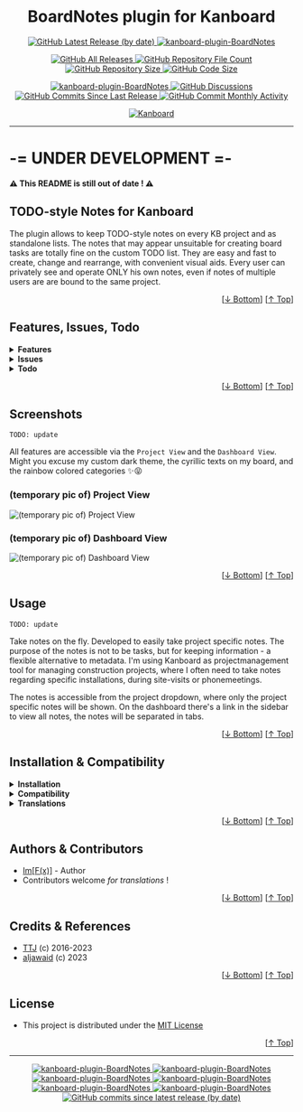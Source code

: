 <h1 name="user-content-readme-top" align="center">BoardNotes plugin for Kanboard</h1>

<p align="center">
    <a href="https://github.com/imfx77/kanboard-plugin-BoardNotes/releases">
        <img src="https://img.shields.io/github/v/release/imfx77/kanboard-plugin-BoardNotes?style=for-the-badge&color=brightgreen" alt="GitHub Latest Release (by date)" title="GitHub Latest Release (by date)">
    </a>
    <a href="https://github.com/imfx77/kanboard-plugin-BoardNotes/blob/master/LICENSE" title="Read License">
        <img src="https://img.shields.io/github/license/imfx77/kanboard-plugin-BoardNotes?style=for-the-badge" alt="kanboard-plugin-BoardNotes">
    </a>
</p>
<p align="center">
    <a href="https://github.com/imfx77/kanboard-plugin-BoardNotes/releases">
        <img src="https://img.shields.io/github/downloads/imfx77/kanboard-plugin-BoardNotes/total?style=for-the-badge&color=orange" alt="GitHub All Releases" title="GitHub All Downloads">
    </a>
    <a href="https://github.com/imfx77/kanboard-plugin-BoardNotes/releases">
        <img src="https://img.shields.io/github/directory-file-count/imfx77/kanboard-plugin-BoardNotes?style=for-the-badge&color=orange" alt="GitHub Repository File Count" title="GitHub Repository File Count">
    </a>
    <a href="https://github.com/imfx77/kanboard-plugin-BoardNotes/releases">
        <img src="https://img.shields.io/github/repo-size/imfx77/kanboard-plugin-BoardNotes?style=for-the-badge&color=orange" alt="GitHub Repository Size" title="GitHub Repository Size">
    </a>
    <a href="https://github.com/imfx77/kanboard-plugin-BoardNotes/releases">
        <img src="https://img.shields.io/github/languages/code-size/imfx77/kanboard-plugin-BoardNotes?style=for-the-badge&color=orange" alt="GitHub Code Size" title="GitHub Code Size">
    </a>
</p>
<p align="center">
    <a href="https://github.com/imfx77/kanboard-plugin-BoardNotes/stargazers" title="View Stargazers">
        <img src="https://img.shields.io/github/stars/imfx77/kanboard-plugin-BoardNotes?logo=github&style=for-the-badge" alt="kanboard-plugin-BoardNotes">
    </a>
    <a href="https://github.com/imfx77/kanboard-plugin-BoardNotes/discussions">
        <img src="https://img.shields.io/github/discussions/imfx77/kanboard-plugin-BoardNotes?style=for-the-badge&color=blue" alt="GitHub Discussions" title="Read Discussions">
    </a>
    <a href="https://github.com/imfx77/kanboard-plugin-BoardNotes/compare">
        <img src="https://img.shields.io/github/commits-since/imfx77/kanboard-plugin-BoardNotes/latest?include_prereleases&style=for-the-badge&color=blue" alt="GitHub Commits Since Last Release" title="GitHub Commits Since Last Release">
    </a>
    <a href="https://github.com/imfx77/kanboard-plugin-BoardNotes/compare">
        <img src="https://img.shields.io/github/commit-activity/m/imfx77/kanboard-plugin-BoardNotes?style=for-the-badge&color=blue" alt="GitHub Commit Monthly Activity" title="GitHub Commit Monthly Activity">
    </a>
</p>
<p align="center">
    <a href="https://github.com/kanboard/kanboard" title="Kanboard - Kanban Project Management Software">
        <img src="https://img.shields.io/badge/Plugin%20for-kanboard-D40000?style=for-the-badge&labelColor=000000" alt="Kanboard">
    </a>
</p>

---

# -= UNDER DEVELOPMENT =-

**⚠ This README is still out of date ! ⚠**

## TODO-style Notes for Kanboard

The plugin allows to keep TODO-style notes on every KB project and as standalone lists.
The notes that may appear unsuitable for creating board tasks are totally fine on the custom TODO list.
They are easy and fast to create, change and rearrange, with convenient visual aids.
Every user can privately see and operate ONLY his own notes, even if notes of multiple users are are bound to the same project.

<p align="right">[<a href="#user-content-readme-bottom">&#8595; Bottom</a>] [<a href="#user-content-readme-top">&#8593; Top</a>]</p>

## Features, Issues, Todo

<details>
    <summary><strong>Features</strong></summary>

```TODO: update```

**Old Take**

- Take notes quickly. Write the note title and press ENTER to save.
- Press TAB in the new note title to show the detailed menu
- Add detailed description to new notes
- Add a category to notes. The category is the same as the projects categories. (Please see the section for bugs)
- Get pie analytic on open and done notes
- Delete all done notes
- One-click for editing notes status (open/in progress/done)
- Edit note title. Click on title, edit and press ENTER
- Press the show more button on a note to see the note details
- Edit an existing notes description. Click on the description, type, press TAB to save
- Change category on existing notes. If you want to remove the category, just choose option 2 (the blank)
- Free sorting. Move the notes around. The sorting is saved.
- Export note to task. (Please see the secton for bugs)
- Generate report for printing notes.
- Filter report on category

**New Take**

- There are custom lists available only to you, and project lists which are automatically defined by the projects you have access to. Even though, notes on a project list are per user - i.e. your notes are visible and manageable only to and by you.
- Editing of the same lists is possible from multiple devices (and users if they have access to the same project), and the lists auto update on 15sec interval. If there are clashes between local and remote changes, the locals are discarded.
- Stat counts are available for every list. those also auto update upon clicking the items as open/in progress/done. Remote change of notes status get updated every 15secs.
- Main list toolbar and each note personal toolbar provide numerous actions, including transfer of notes btw lists and creating a KB board task from note, sorting and colorizing as visuals.
- Useful keyboard shortcuts (for desktop) to create and edit notes fast and easy. Click note checkbox to change its status.  DblClick note to show/hide details. Reordering of notes using drag.
- Finally, all the above functionalities and visualizations are swiftly adapted to work on mobile devices, considering smaller screen and touch input.

</details>
<details>
    <summary><strong>Issues</strong></summary>

```TODO: update```

- Focus on description textarea when pressing TAB on new notes title is not working
- Category is saved as text in database and does not have foreing key to the projects real category table
- Category not updating in title after manually changing the category
- Analytic chart on categories not developed
- Margin bottom not added
- The only folder in the `Template` folder is `todonotes`, and not specified out on `dashboard` etc.
- There is no description of shortcuts (ENTER and TAB key)
- Delete directly on trash button on single note - to fast?
- If note has empty title, it's not possible to change it afterwards
- Analytic is breaking when viewing all projects (js not reloading correctly)
- Exporting note to task: Swimlanes not working. Category not working.
- Div modal for "Delete all done" and "Analytic" is repeated on every reload
- Should disabled projects show on all todonotes page?
- Functions in controller (BoardNotesController) missing variables in () - needed?
- Markups as Kanboard

</details>
<details>
    <summary><strong>Todo</strong></summary>

```TODO: update```

- Implement fault procedures (verify it is number, etc.)
- Adding possibility to attach image from mobile
- Finish exporting notes to task in specific swimlane and with category
- Update styling for a more simplicity view
- Better overview of multiple projects with tabs

</details>

<p align="right">[<a href="#user-content-readme-bottom">&#8595; Bottom</a>] [<a href="#user-content-readme-top">&#8593; Top</a>]</p>

## Screenshots

```TODO: update```

All features are accessible via the `Project View` and the `Dashboard View`.  
Might you excuse my custom dark theme, the cyrillic texts on my board, and the rainbow colored categories ✨😝

### (temporary pic of) Project View

![(temporary pic of) Project View](Screenshots/tempProjectView.png)

### (temporary pic of) Dashboard View

![(temporary pic of) Dashboard View](Screenshots/tempDashboardView.png)

<p align="right">[<a href="#user-content-readme-bottom">&#8595; Bottom</a>] [<a href="#user-content-readme-top">&#8593; Top</a>]</p>

## Usage

```TODO: update```

Take notes on the fly. Developed to easily take project specific notes. The purpose of the notes is not to be tasks, but for keeping information - a flexible alternative to metadata.
I'm using Kanboard as projectmanagement tool for managing construction projects, where I often need to take notes regarding specific installations, during site-visits or phonemeetings.

The notes is accessible from the project dropdown, where only the project specific notes will be shown. On the dashboard there's a link in the sidebar to view all notes, the notes will be separated in tabs.

<p align="right">[<a href="#user-content-readme-bottom">&#8595; Bottom</a>] [<a href="#user-content-readme-top">&#8593; Top</a>]</p>

## Installation & Compatibility

<details>
    <summary><strong>Installation</strong></summary>

- Install via the **Kanboard Plugin Directory** or see [INSTALL.md](INSTALL.md)
- Read the full [**Changelog**](changelog.md "See changes") to see the latest updates

</details>
<details>
    <summary><strong>Compatibility</strong></summary>

- Requires [Kanboard](https://github.com/kanboard/kanboard "Kanboard - Kanban Project Management Software") ≥`1.2.33`
- **Other Plugins & Action Plugins**
  - _No known issues_
- **Core Files & Templates**
  - `0` Template override
  - _No database changes_

</details>
<details>
    <summary><strong>Translations</strong></summary>

- _Translation for `en_US` is the default_, currently there are no other translation packs.

</details>

<p align="right">[<a href="#user-content-readme-bottom">&#8595; Bottom</a>] [<a href="#user-content-readme-top">&#8593; Top</a>]</p>

## Authors & Contributors

- [Im[F(x)]](https://github.com/imfx77) - Author
- Contributors welcome _for translations_ !

<p align="right">[<a href="#user-content-readme-bottom">&#8595; Bottom</a>] [<a href="#user-content-readme-top">&#8593; Top</a>]</p>

## Credits & References

- [TTJ](https://github.com/ThomasTJdev) (c) 2016-2023
- [aljawaid](https://github.com/aljawaid) (c) 2023

<p align="right">[<a href="#user-content-readme-bottom">&#8595; Bottom</a>] [<a href="#user-content-readme-top">&#8593; Top</a>]</p>

## License

- This project is distributed under the [MIT License](LICENSE "Read The MIT license")

<p align="right">[<a href="#user-content-readme-top">&#8593; Top</a>]</p>

---

<p align="center">
    <a href="https://github.com/imfx77/kanboard-plugin-BoardNotes/stargazers" title="View Stargazers">
        <img src="https://img.shields.io/github/stars/imfx77/kanboard-plugin-BoardNotes?logo=github&style=flat-square" alt="kanboard-plugin-BoardNotes">
    </a>
    <a href="https://github.com/imfx77/kanboard-plugin-BoardNotes/forks" title="See Forks">
        <img src="https://img.shields.io/github/forks/imfx77/kanboard-plugin-BoardNotes?logo=github&style=flat-square" alt="kanboard-plugin-BoardNotes">
    </a>
    <a href="https://github.com/imfx77/kanboard-plugin-BoardNotes/blob/master/LICENSE" title="Read License">
        <img src="https://img.shields.io/github/license/imfx77/kanboard-plugin-BoardNotes?style=flat-square" alt="kanboard-plugin-BoardNotes">
    </a>
    <a href="https://github.com/imfx77/kanboard-plugin-BoardNotes/issues" title="Open Issues">
        <img src="https://img.shields.io/github/issues-raw/imfx77/kanboard-plugin-BoardNotes?style=flat-square" alt="kanboard-plugin-BoardNotes">
    </a>
    <a href="https://github.com/imfx77/kanboard-plugin-BoardNotes/issues?q=is%3Aissue+is%3Aclosed" title="Closed Issues">
        <img src="https://img.shields.io/github/issues-closed/imfx77/kanboard-plugin-BoardNotes?style=flat-square" alt="kanboard-plugin-BoardNotes">
    </a>
    <a href="https://github.com/imfx77/kanboard-plugin-BoardNotes/discussions" title="Read Discussions">
        <img src="https://img.shields.io/github/discussions/imfx77/kanboard-plugin-BoardNotes?style=flat-square" alt="kanboard-plugin-BoardNotes">
    </a>
    <a href="https://github.com/imfx77/kanboard-plugin-BoardNotes/compare/" title="Latest Commits">
        <img alt="GitHub commits since latest release (by date)" src="https://img.shields.io/github/commits-since/imfx77/kanboard-plugin-BoardNotes/latest?style=flat-square">
    </a>
</p>

<a name="user-content-readme-bottom"></a>
